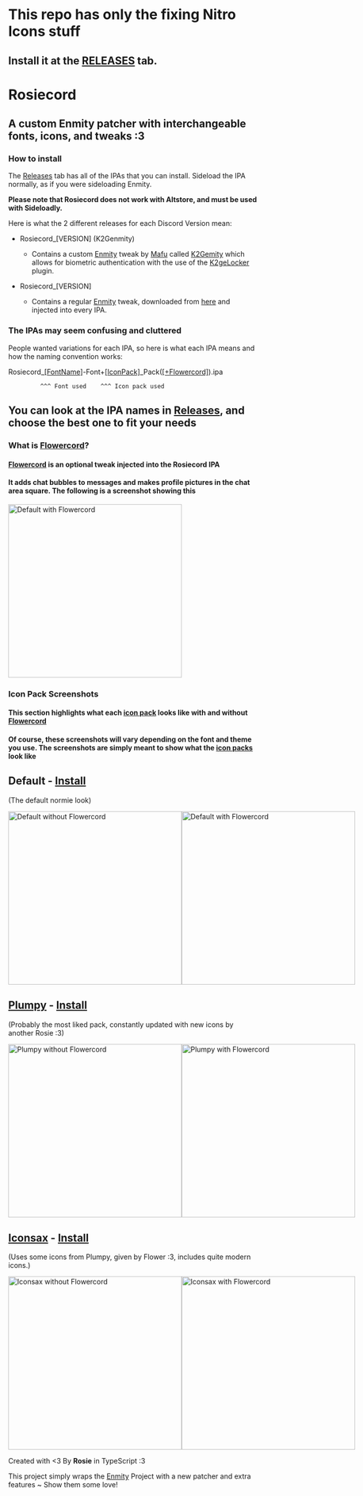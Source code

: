 # This repo has only the fixing Nitro Icons stuff
## Install it at the [RELEASES](https://github.com/serstars/rosiecord/releases/) tab.

# Rosiecord

## A custom Enmity patcher with interchangeable fonts, icons, and tweaks :3

### How to install

The [Releases](https://github.com/acquitelol/rosiecord/releases/) tab has all of the IPAs that you can install. Sideload the IPA normally, as if you were sideloading Enmity.

**Please note that Rosiecord does not work with Altstore, and must be used with Sideloadly.**

Here is what the 2 different releases for each Discord Version mean:

- Rosiecord_[VERSION] (K2Genmity)
  - Contains a custom [Enmity](https://github.com/enmity-mod) tweak by [Mafu](https://github.com/m4fn3) called [K2Gemity](https://github.com/m4fn3/K2genmity) which allows for biometric authentication with the use of the [K2geLocker](https://github.com/m4fn3/K2geLocker) plugin.

- Rosiecord_[VERSION]
  - Contains a regular [Enmity](https://github.com/enmity-mod) tweak, downloaded from [here](https://github.com/enmity-mod/tweak) and injected into every IPA.

### The IPAs may seem confusing and cluttered

People wanted variations for each IPA, so here is what each IPA means and how the naming convention works:

Rosiecord_[[FontName]](https://github.com/acquitelol/rosiecord/tree/master/Fonts/woff2)-Font+[[IconPack]](https://github.com/acquitelol/rosiecord/tree/master/Packs)_Pack([[+Flowercord]](https://github.com/acquitelol/rosiecord/tree/master/Flowercord_Patcher)).ipa

             ^^^ Font used    ^^^ Icon pack used

## You can look at the IPA names in [Releases](https://github.com/acquitelol/rosiecord/releases/), and choose the best one to fit your needs

### What is [Flowercord](https://github.com/acquitelol/rosiecord/tree/master/Flowercord_Patcher)?

#### [Flowercord](https://github.com/acquitelol/rosiecord/tree/master/Flowercord_Patcher) is an optional tweak injected into the Rosiecord IPA

#### It adds chat bubbles to messages and makes profile pictures in the chat area square. The following is a screenshot showing this

<img width="350" alt="Default with Flowercord" src="Mocks/Default_Flowercord.png">

### Icon Pack Screenshots

#### This section highlights what each [icon pack](https://github.com/acquitelol/rosiecord/tree/master/Packs/) looks like with and without [Flowercord](https://github.com/acquitelol/rosiecord/tree/master/Flowercord_Patcher)

#### Of course, these screenshots will vary depending on the font and theme you use. The screenshots are simply meant to show what the [icon packs](https://github.com/acquitelol/rosiecord/tree/master/Packs/) look like

## Default - [Install](https://github.com/acquitelol/rosiecord/releases/latest)

(The default normie look)
<div style='display: flex;' align='left'>
  <img width="350" alt="Default without Flowercord" src="Mocks/Default.png">
  <img width="350" alt="Default with Flowercord" src="Mocks/Default_Flowercord.png">
</div>

## [Plumpy](https://github.com/acquitelol/rosiecord/tree/master/Packs/Plumpy) - [Install](https://github.com/acquitelol/rosiecord/releases/latest)

(Probably the most liked pack, constantly updated with new icons by another Rosie :3)
<div style='display: flex;' align='left'>
  <img width="350" alt="Plumpy without Flowercord" src="Mocks/Plumpy.png">
  <img width="350" alt="Plumpy with Flowercord" src="Mocks/Plumpy_Flowercord.png">
</div>

## [Iconsax](https://github.com/acquitelol/rosiecord/tree/master/Packs/Iconsax) - [Install](https://github.com/acquitelol/rosiecord/releases/latest)

(Uses some icons from Plumpy, given by Flower :3, includes quite modern icons.)
<div style='display: flex;' align='left'>
  <img width="350" alt="Iconsax without Flowercord" src="Mocks/Iconsax.png">
  <img width="350" alt="Iconsax with Flowercord" src="Mocks/Iconsax_Flowercord.png">
</div>

Created with <3 By **Rosie** in TypeScript :3

This project simply wraps the [Enmity](https://github.com/enmity-mod/enmity) Project with a new patcher and extra features ~ Show them some love!
